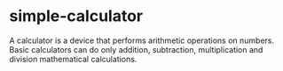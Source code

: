 # simple-calculator
A calculator is a device that performs arithmetic operations on numbers. Basic calculators can do only addition, subtraction, multiplication and division mathematical calculations.
